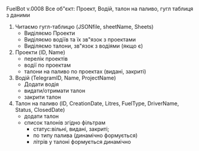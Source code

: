 FuelBot v.0008
Все об"єкт: Проект, Водій, талон на паливо, гугл таблиця з даними
1. Читаємо гугл-таблицю (JSONfile, sheetName, Sheets)
    - Виділяємо Проекти
    - Виділяємо водіїв та їх зв"язок з проектами
    - Виділяємо талони, зв"язок з водіями (якщо є)
2. Проекти  (ID, Name)
    - перелік проектів
    - водії по проектам
    - талони на паливо по проектах (видані, закриті)
3. Водій (TelegramID, Name, ProjectName)
    - Додати водія
    - видати/отримати талон
    - закрити талон
4.  Талон на паливо (ID, CreationDate, Litres, FuelType, DriverName, Status, ClosedDate)
    - додати талон
    - список талонів згідно фільтрам 
        - статус:вільні, видані, закриті; 
        - по типу палива (динамічно формується)
        - літрів у талоні формується динамічно
